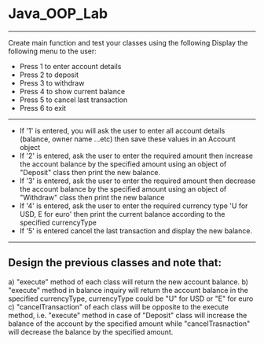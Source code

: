 # Java_OOP_Lab #
----------------
Create main function and test your classes using the following
Display the following menu to the user:
-	Press 1 to enter account details
-	Press 2 to deposit
-	Press 3 to withdraw
-	Press 4 to show current balance
-	Press 5 to cancel last transaction
-	Press 6 to exit
------------------------------------------
- If '1' is entered, you will ask the user to enter all account details (balance, owner name …etc) then save these values in an Account object
- If '2' is entered, ask the user to enter the required amount then increase the account balance by the specified amount using an object of "Deposit"  class then print the new balance.
- If '3' is entered, ask the user to enter the required amount then decrease the account balance by the specified amount using an object of "Withdraw" class then print the new balance
- If '4' is entered, ask the user to enter the required currency type 'U for USD, E for euro' then print the current balance according to the specified currencyType
- If '5' is entered cancel the last transaction and display the new balance.
------------------------------------------
Design the previous classes and note that:
------------------------------------------
a)	"execute" method of each class will return the new account balance.
b)	"execute" method in balance inquiry will return the account balance in the specified currencyType, currencyType could be "U" for USD or "E" for euro
c)	"cancelTransaction" of each class will be opposite to the execute method, i.e. "execute" method in case of "Deposit" class will increase the balance of the account by the specified amount while "cancelTrasnaction" will decrease the balance by the specified amount.
